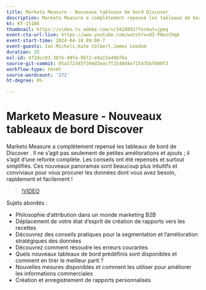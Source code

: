 ```yaml
---
title: Marketo Measure - Nouveaux tableaux de bord Discover
description: Marketo Measure a complètement repensé les tableaux de bord de Discover . Il ne s’agit pas seulement de petites améliorations et ajouts ; il s’agit d’une refonte complète. Les conseils ont été repensés et surtout simplifiés. Ces nouveaux panoramas sont beaucoup plus intuitifs et conviviaux pour vous procurer les données dont vous avez besoin, rapidement et facilement !
kt: KT-15186
thumbnail: https://video.tv.adobe.com/v/3428093?format=jpeg
event-cta-url-live: https://www.youtube.com/watch?v=UI-P0ezCHqA
event-start-time: 2024-04-18 09:00-7
event-guests: Ian Michels,Kate Colbert,James Leedom
duration: 25
exl-id: 4f3dcc03-307e-48fe-9bf2-e0a15e40bf6a
source-git-commit: 05a172345f394d3eacff2548d4e71547bbf000f3
workflow-type: tm+mt
source-wordcount: '172'
ht-degree: 0%

---
```


# Marketo Measure - Nouveaux tableaux de bord Discover

Marketo Measure a complètement repensé les tableaux de bord de Discover . Il ne s’agit pas seulement de petites améliorations et ajouts ; il s’agit d’une refonte complète. Les conseils ont été repensés et surtout simplifiés. Ces nouveaux panoramas sont beaucoup plus intuitifs et conviviaux pour vous procurer les données dont vous avez besoin, rapidement et facilement !

>[!VIDEO](https://video.tv.adobe.com/v/3428093/?quality=12&learn=on)

Sujets abordés :

* Philosophie d’attribution dans un monde marketing B2B
* Déplacement de votre état d’esprit de création de rapports vers les recettes
* Découvrez des conseils pratiques pour la segmentation et l’amélioration stratégiques des données
* Découvrez comment résoudre les erreurs courantes
* Quels nouveaux tableaux de bord prédéfinis sont disponibles et comment en tirer le meilleur parti ?
* Nouvelles mesures disponibles et comment les utiliser pour améliorer les informations commerciales
* Création et enregistrement de rapports personnalisés

